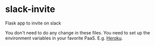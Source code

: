 # slack-invite
Flask app to invite on slack

You don't need to do any change in these files. 
You need to set up the environment variables in your favorite PaaS. E.g. [Heroku](https://www.heroku.com/). 
